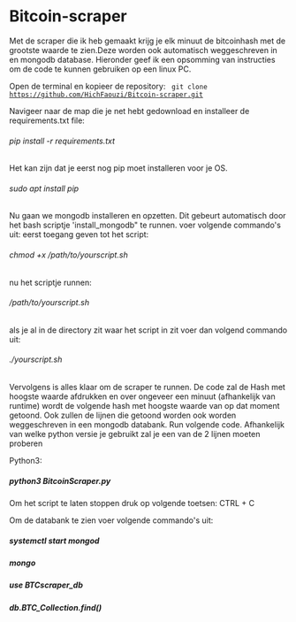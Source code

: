 # Bitcoin-scraper

Met de scraper die ik heb gemaakt krijg je elk minuut de bitcoinhash met de grootste waarde te zien.Deze worden ook automatisch weggeschreven in en mongodb database. Hieronder geef ik een opsomming van instructies om de code te kunnen gebruiken op een linux PC.

Open de terminal en kopieer de repository:
<code> git clone https://github.com/HichFaouzi/Bitcoin-scraper.git </code>

Navigeer naar de map die je net hebt gedownload en installeer de requirements.txt file:
###### pip install -r requirements.txt
Het kan zijn dat je eerst nog pip moet installeren voor je OS.
###### sudo apt install pip

Nu gaan we mongodb installeren en opzetten. Dit gebeurt automatisch door het bash scriptje 'install_mongodb" te runnen. voer volgende commando's uit:
eerst toegang geven tot het script:
###### chmod +x /path/to/yourscript.sh
nu het scriptje runnen:
###### /path/to/yourscript.sh
als je al in de directory zit waar het script in zit voer dan volgend commando uit:
###### ./yourscript.sh
Vervolgens is alles klaar om de scraper te runnen. De code zal de Hash met hoogste waarde afdrukken en over ongeveer een minuut (afhankelijk van runtime) wordt de volgende hash met hoogste waarde van op dat moment getoond. Ook zullen de lijnen die getoond worden ook worden weggeschreven in een mongodb databank. Run volgende code. Afhankelijk van welke python versie je gebruikt zal je een van de 2 lijnen moeten proberen

Python3:
##### python3 BitcoinScraper.py

Om het script te laten stoppen druk op volgende toetsen: CTRL + C

Om de databank te zien voer volgende commando's uit:

##### systemctl start mongod
##### mongo
##### use BTCscraper_db
##### db.BTC_Collection.find()
